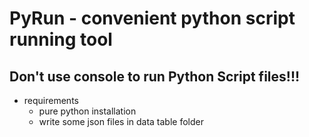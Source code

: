 PyRun - convenient python script running tool
===============================================
Don't use console to run Python Script files!!!
----------------------------------------------
- requirements
    - pure python installation
    - write some json files in data table folder
